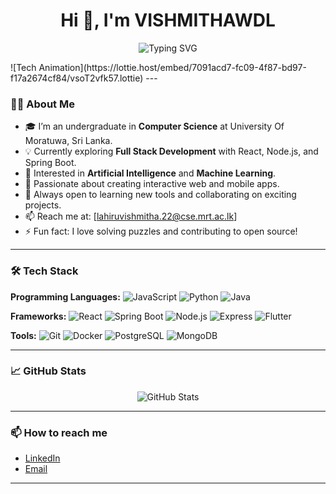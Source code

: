 <h1 align="center">Hi 👋, I'm VISHMITHAWDL</h1>

<p align="center">
  <img src="https://readme-typing-svg.demolab.com?font=Fira+Code&pause=1000&center=true&vCenter=true&width=435&lines=Full+Stack+Developer;AI+and+ML+Enthusiast;Passionate+about+learning+new+tech" alt="Typing SVG" />
</p>
![Tech Animation](https://lottie.host/embed/7091acd7-fc09-4f87-bd97-f17a2674cf84/vsoT2vfk57.lottie)
---

### 👨‍💻 About Me

- 🎓 I’m an undergraduate in **Computer Science** at University Of Moratuwa, Sri Lanka.
- 💡 Currently exploring **Full Stack Development** with React, Node.js, and Spring Boot.
- 🤖 Interested in **Artificial Intelligence** and **Machine Learning**.
- 🚀 Passionate about creating interactive web and mobile apps.
- 🌱 Always open to learning new tools and collaborating on exciting projects.
- 📫 Reach me at: [lahiruvishmitha.22@cse.mrt.ac.lk]
- ⚡ Fun fact: I love solving puzzles and contributing to open source!

---

### 🛠️ Tech Stack

**Programming Languages:**
![JavaScript](https://img.shields.io/badge/-JavaScript-black?style=flat-square&logo=javascript)
![Python](https://img.shields.io/badge/-Python-black?style=flat-square&logo=python)
![Java](https://img.shields.io/badge/-Java-black?style=flat-square&logo=java)


**Frameworks:**
![React](https://img.shields.io/badge/-React-black?style=flat-square&logo=react)
![Spring Boot](https://img.shields.io/badge/-SpringBoot-black?style=flat-square&logo=springboot)
![Node.js](https://img.shields.io/badge/-Node.js-black?style=flat-square&logo=node.js)
![Express](https://img.shields.io/badge/-Express-black?style=flat-square&logo=express)
![Flutter](https://img.shields.io/badge/-Flutter-black?style=flat-square&logo=flutter)

**Tools:**
![Git](https://img.shields.io/badge/-Git-black?style=flat-square&logo=git)
![Docker](https://img.shields.io/badge/-Docker-black?style=flat-square&logo=docker)
![PostgreSQL](https://img.shields.io/badge/-PostgreSQL-black?style=flat-square&logo=postgresql)
![MongoDB](https://img.shields.io/badge/-MongoDB-black?style=flat-square&logo=mongodb)

---

### 📈 GitHub Stats

<p align="center">
  <img src="https://github-readme-stats.vercel.app/api?username=VISHMITHAWDL&show_icons=true&theme=dark" alt="GitHub Stats" />
</p>

---

### 📫 How to reach me

- [LinkedIn](https://www.linkedin.com/in/lahiru-vishmitha-b230ab342/)
- [Email](lahiruvishmitha.22@cse.mrt.ac.lk)

---

